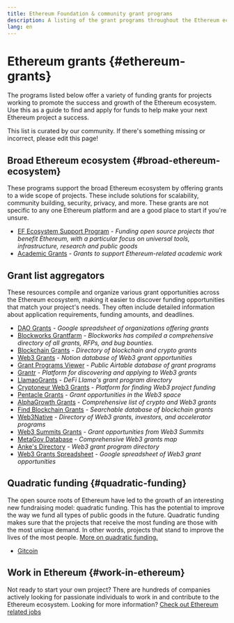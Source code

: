 ```yaml
---
title: Ethereum Foundation & community grant programs
description: A listing of the grant programs throughout the Ethereum ecosystem.
lang: en
---
```


# Ethereum grants {#ethereum-grants}

The programs listed below offer a variety of funding grants for projects working to promote the success and growth of the Ethereum ecosystem. Use this as a guide to find and apply for funds to help make your next Ethereum project a success.

This list is curated by our community. If there's something missing or incorrect, please edit this page!

## Broad Ethereum ecosystem {#broad-ethereum-ecosystem}

These programs support the broad Ethereum ecosystem by offering grants to a wide scope of projects. These include solutions for scalability, community building, security, privacy, and more. These grants are not specific to any one Ethereum platform and are a good place to start if you're unsure.

- [EF Ecosystem Support Program](https://esp.ethereum.foundation) - _Funding open source projects that benefit Ethereum, with a particular focus on universal tools, infrastructure, research and public goods_
- [Academic Grants](https://esp.ethereum.foundation/academic-grants) - _Grants to support Ethereum-related academic work_

## Grant list aggregators

These resources compile and organize various grant opportunities across the Ethereum ecosystem, making it easier to discover funding opportunities that match your project's needs. They often include detailed information about application requirements, funding amounts, and deadlines.

- [DAO Grants](https://docs.google.com/spreadsheets/d/1XHc-p_MHNRdjacc8uOEjtPoWL86olP4GyxAJOFO0zxY/edit#gid=0) - _Google spreadsheet of organizations offering grants_
- [Blockworks Grantfarm](https://blockworks.co/grants/programs) - _Blockworks has compiled a comprehensive directory of all grants, RFPs, and bug bounties._
- [Blockchain Grants](https://www.blockchaingrants.org/) - _Directory of blockchain and crypto grants_
- [Web3 Grants](https://www.notion.so/Web3-Grants-dae38f9b5f524d36a15aaee1b6fa3089) - _Notion database of Web3 grant opportunities_
- [Grant Programs Viewer](https://airtable.com/shr86elKgWTSCP4AY) - _Public Airtable database of grant programs_
- [Grantr](https://grantr.app/) - _Platform for discovering and applying to Web3 grants_
- [LlamaoGrants](https://wiki.defillama.com/wiki/LlamaoGrants) - _DeFi Llama's grant program directory_
- [Cryptoneur Web3 Grants](https://www.cryptoneur.xyz/web3-grants) - _Platform for finding Web3 project funding_
- [Pentacle Grants](https://pentacle.xyz/grants) - _Grant opportunities in the Web3 space_
- [AlphaGrowth Grants](https://alphagrowth.io/crypto-web3-grants-list) - _Comprehensive list of crypto and Web3 grants_
- [Find Blockchain Grants](https://findblockchaingrants.com/) - _Searchable database of blockchain grants_
- [Web3Native](https://www.web3native.co/) - _Directory of Web3 grants, investors, and accelerator programs_
- [Web3 Summits Grants](https://www.web3summits.io/grants) - _Grant opportunities from Web3 Summits_
- [MetaGov Database](https://docs.google.com/spreadsheets/d/1e5g-dlWWsK2DZoZGBgfxyfGNSddLk-V7sLEgfPjEhbA/edit#gid=780420708) - _Comprehensive Web3 grants map_
- [Anke's Directory](https://docs.google.com/spreadsheets/d/1IdCCG-U7cGsih_nCNt7Yo4wXstZdCip1UKWbCK0qCZk/edit#gid=938115517) - _Web3 grant program directory_
- [Web3 Grants Spreadsheet](https://docs.google.com/spreadsheets/d/1c8koZCI-GLnD8MG-eFcXPOBCNu1v8-aXIfwAAvc7AMc/edit#gid=0) - _Google spreadsheet of Web3 grant opportunities_

## Quadratic funding {#quadratic-funding}

The open source roots of Ethereum have led to the growth of an interesting new fundraising model: quadratic funding. This has the potential to improve the way we fund all types of public goods in the future. Quadratic funding makes sure that the projects that receive the most funding are those with the most unique demand. In other words, projects that stand to improve the lives of the most people. [More on quadratic funding.](/defi/#quadratic-funding)

- [Gitcoin](https://gitcoin.co/grants)

## Work in Ethereum {#work-in-ethereum}

Not ready to start your own project? There are hundreds of companies actively looking for passionate individuals to work in and contribute to the Ethereum ecosystem. Looking for more information? [Check out Ethereum related jobs](/community/get-involved/#ethereum-jobs)
